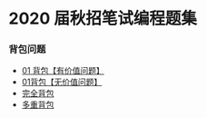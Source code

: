 # 2020 届秋招笔试编程题集

### 背包问题

- [01 背包【有价值问题】](https://github.com/Apriluestc/2020/blob/master/2020%E5%B1%8A%E7%A7%8B%E6%8B%9B%E7%AC%94%E8%AF%95%E7%BC%96%E7%A8%8B%E9%A2%98%E9%9B%86/coding/dp01.cpp)
- [01背包【无价值问题】](https://github.com/Apriluestc/2020/blob/master/2020%E5%B1%8A%E7%A7%8B%E6%8B%9B%E7%AC%94%E8%AF%95%E7%BC%96%E7%A8%8B%E9%A2%98%E9%9B%86/coding/dp02.cpp)
- [完全背包](https://github.com/Apriluestc/2020/blob/master/2020%E5%B1%8A%E7%A7%8B%E6%8B%9B%E7%AC%94%E8%AF%95%E7%BC%96%E7%A8%8B%E9%A2%98%E9%9B%86/coding/dp03.cpp)
- [多重背包](https://github.com/Apriluestc/2020/blob/master/2020%E5%B1%8A%E7%A7%8B%E6%8B%9B%E7%AC%94%E8%AF%95%E7%BC%96%E7%A8%8B%E9%A2%98%E9%9B%86/coding/dp04.cpp)
